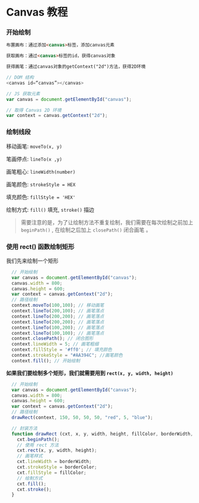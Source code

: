 # Canvas 教程

### 开始绘制

```HTML
布置画布：通过添加<canvas>标签，添加canvas元素

获取画布：通过<canvas>标签的id，获得canvas对象

获得画笔：通过canvas对象的getContext("2d")方法，获得2D环境
```

```JavaScript
// DOM 结构
<canvas id=“canvas”></canvas>

// JS 获取元素
var canvas = document.getElementById("canvas");

// 取得 Canvas 2D 环境
var context = canvas.getContext("2d");
```

### 绘制线段

移动画笔: `moveTo(x, y)`

笔画停点: `lineTo(x ,y)`

画笔粗心: `lineWidth(number)`

画笔颜色: `strokeStyle = HEX`

填充颜色: `fillStyle = 'HEX'`

绘制方式: `fill()` 填充, `stroke()` 描边


> 需要注意的是，为了让绘制方法不重复绘制，我们需要在每次绘制之前加上 `beginPath()` , 在绘制之后加上 `closePath()` 闭合画笔 。


### 使用 rect() 函数绘制矩形

我们先来绘制一个矩形

```JavaScript
  // 开始绘制
  var canvas = document.getElementById("canvas");
  canvas.width = 800;
  canvas.height = 600;
  var context = canvas.getContext("2d");
  // 路径绘制
  context.moveTo(100,100); // 移动画笔
  context.lineTo(200,100); // 画笔落点
  context.lineTo(200,200); // 画笔落点
  context.lineTo(200,200); // 画笔落点
  context.lineTo(100,200); // 画笔落点
  context.lineTo(100,100); // 画笔落点
  context.closePath(); // 闭合图形
  context.lineWidth = 5; // 画笔粗细
  context.fillStyle = '#ff0'; // 填充颜色
  context.strokeStyle = "#AA394C"; //画笔颜色
  context.fill(); // 开始绘制
```

**如果我们要绘制多个矩形，我们就需要用到 `rect(x, y, width, height)`**

```JavaScript
  // 开始绘制
  var canvas = document.getElementById("canvas");
  canvas.width = 800;
  canvas.height = 600;
  var context = canvas.getContext("2d");
  // 路径绘制
  drawRect(context, 150, 50, 50, 50, "red", 5, "blue");

  // 封装方法
  function drawRect (cxt, x, y, width, height, fillColor, borderWidth, borderColor) {
    cxt.beginPath();
    // 使用 rect 方法
    cxt.rect(x, y, width, height);
    // 画笔样式
    cxt.lineWidth = borderWidth;
    cxt.strokeStyle = borderColor;
    cxt.fillStyle = fillColor;
    // 绘制方式
    cxt.fill();
    cxt.stroke();
  }
```
 